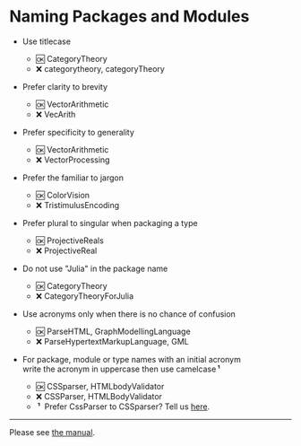 # Naming Packages and Modules

- Use titlecase
  - :ok: CategoryTheory
  - :x:  categorytheory, categoryTheory
  
- Prefer clarity to brevity  
  - :ok: VectorArithmetic
  - :x:  VecArith
  
- Prefer specificity to generality  
  - :ok: VectorArithmetic
  - :x:  VectorProcessing

- Prefer the familiar to jargon  
  - :ok: ColorVision
  - :x:  TristimulusEncoding

- Prefer plural to singular when packaging a type
  - :ok: ProjectiveReals
  - :x:  ProjectiveReal

- Do not use "Julia" in the package name
  - :ok: CategoryTheory
  - :x:  CategoryTheoryForJulia

- Use acronyms only when there is no chance of confusion
  - :ok: ParseHTML, GraphModellingLanguage
  - :x: ParseHypertextMarkupLanguage, GML

- For package, module or type names with an initial acronym  
  write the acronym in uppercase then use camelcase&thinsp;**¹**
  - :ok:  CSSparser, HTMLbodyValidator
  - :x:  CSSParser, HTMLBodyValidator
  - &thinsp;**¹**&nbsp; Prefer CssParser to CSSparser? Tell us [here](https://gitter.im/JuliaPraxis/prefer_CssScripts).     

------  
    
Please see [the manual](http://docs.julialang.org/en/latest/manual/packages/#guidelines-for-naming-a-package).


  
